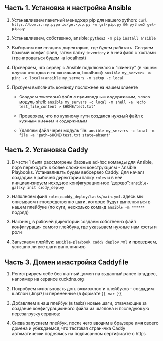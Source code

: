 ## Часть 1. Установка и настройка Ansible

1. Устанавливаем пакетный менеджер pip для нашего python: ```curl https://bootstrap.pypa.io/get-pip.py -o get-pip.py && python3 get-pip.py```

2. Устанавливаем, собственно, ansible: ```python3 -m pip install ansible```

3. Выбираем или создаем директорию, где будем работать. Создаем базовый конфиг файл, затем папку ```inventory``` и в ней файл с хостами (тренироваться будем на localhost)

4. Проверяем, что сервер с Ansible подключился к “клиенту” (в нашем случае это одна и та же машина, localhost): ```ansible my_servers -m ping -c local``` и ```ansible my_servers -m setup -c local```

5. Пробуем выполнить команду посложнее на нашем клиенте
   - Создаем текстовый файл с производным содержимым, через модуль shell: ```ansible my_servers -c local -m shell -a 'echo test_file_content > $HOME/test.txt'```
  
   - Проверяем, что по нужному пути создался нужный файл с нужным именем и содержимым
  
   - Удаляем файл через модуль file: ```ansible my_servers -c local -m file -a 'path=$HOME/test.txt state=absent'```
     
## Часть 2. Установка Caddy

1. В части 1 были рассмотрены базовые ad-hoc команды для Ansible, пора переходить к более сложным конструкциям - Ansible Playbooks. Устанавливать будем вебсервер Caddy. Для начала создадим в рабочей директории папку ```roles``` и в ней инициализируем исходное конфигурационное “дерево”: ```ansible-galaxy init caddy_deploy```

2. Наполняем файл ```roles/caddy_deploy/tasks/main.yml```. Здесь мы описываем непосредственно шаги, которые будут выполняться в нашем плейбуке (по сути, несколько команд ```ansible -m ******``` подряд)

3. Наконец, в рабочей директории создаем собственно файл конфигурации самого плейбука, где указываем нужные нам хосты и роли

4. Запускаем плейбук: ```ansible-playbook caddy_deploy.yml``` и проверяем, успешно ли все шаги выполнились
   
## Часть 3. Домен и настройка Caddyfile

1. Регистрируем себе бесплатный домен на выданный ранее ip-адрес, например на сервисе duckdns.org

2. Попробуем использовать доп. возможности плейбуков - создадим шаблон (Jinja2) и переменные (в формате ```{{ var }}```)

3. Добавляем в наш плейбук (в tasks) новые шаги, отвечающие за создание конфигурационного файла из шаблона и последующую перезагрузку сервиса:

4. Снова запускаем плейбук, после чего вводим в браузере имя своего домена и убеждаемся, что тестовая страничка Caddy автоматически поднялась на подписанном сертификате с https
